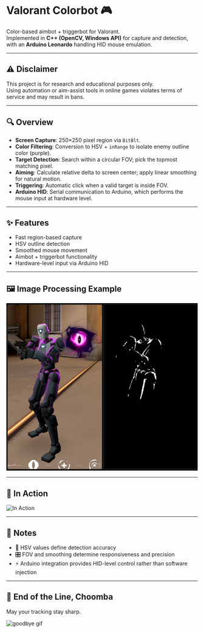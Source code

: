 # Valorant Colorbot 🎮

Color-based aimbot + triggerbot for Valorant.  
Implemented in **C++ (OpenCV, Windows API)** for capture and detection, with an **Arduino Leonardo** handling HID mouse emulation.

---

## ⚠️ Disclaimer
This project is for research and educational purposes only.  
Using automation or aim-assist tools in online games violates terms of service and may result in bans.

---

## 🔍 Overview
- **Screen Capture**: 250×250 pixel region via `BitBlt`.  
- **Color Filtering**: Conversion to HSV + `inRange` to isolate enemy outline color (purple).  
- **Target Detection**: Search within a circular FOV; pick the topmost matching pixel.  
- **Aiming**: Calculate relative delta to screen center; apply linear smoothing for natural motion.  
- **Triggering**: Automatic click when a valid target is inside FOV.  
- **Arduino HID**: Serial communication to Arduino, which performs the mouse input at hardware level.

---

## ✨ Features
- Fast region-based capture  
- HSV outline detection  
- Smoothed mouse movement  
- Aimbot + triggerbot functionality  
- Hardware-level input via Arduino HID  

---

## 🖼️ Image Processing Example
![Before and After Image Processing](Images/Color_Filtering_Example.png)

---

## 🎥 In Action
![In Action](Images/Demo.gif)

---

## 📝 Notes
- 🎯 HSV values define detection accuracy  
- 🎛️ FOV and smoothing determine responsiveness and precision  
- ⚡ Arduino integration provides HID-level control rather than software injection  

---

## 🌃 End of the Line, Choomba
May your tracking stay sharp.  

![goodbye gif](Images/Johnny.gif)
